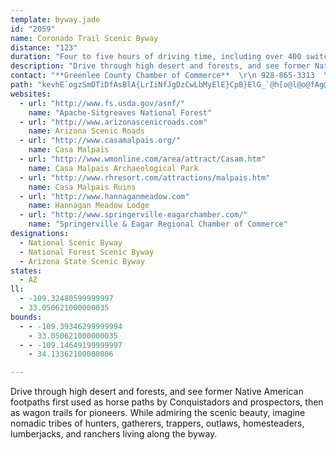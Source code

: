 ```yaml
---
template: byway.jade
id: "2059"
name: Coronado Trail Scenic Byway
distance: "123"
duration: "Four to five hours of driving time, including over 400 switchbacks"
description: "Drive through high desert and forests, and see former Native American footpaths first used as horse paths by Conquistadors and prospectors, then as wagon trails for pioneers. While admiring the scenic beauty, imagine nomadic tribes of hunters, gatherers, trappers, outlaws, homesteaders, lumberjacks, and ranchers living along the byway."
contact: "**Greenlee County Chamber of Commerce**  \r\n 928-865-3313  \r\n\r\n**Hannagan Meadow Lodge**  \r\n 928-339-4370  \r\n\r\n**USFS Apache-Sitgreaves Nat. Forest Alpine Ranger District**  \r\n 928-339-5000  \r\n\r\n**USFS Apache-Sitgreaves National Forest Clifton Ranger Station**  \r\n 928-687-8600"
path: "kevhE`ogzSmDTiDfAsBlA{LrIiNfJgDzCwLbMyElE}CpB}ElG_`@h[o@l@o@fAg@zBa@xEaAjCUjAEhBN\\b@^dFxDl@fA?lAcAlByBjDaBlDmAbEqCpG[rAYxBcA|Kc@jB{@fBqD~E{AdDg@fBa@dCmAbRNl@RLh@?j@g@d@_Df@sA~BsDr@[^?^Lh@`@lBdEh@X~@JDXKR{AXoAr@uB~CgEdDs@fBU~An@`@rBJxDlBL`@?VEXSPu@Fg@S_AaA_@CSb@LtAMj@a@XmBROP@RVF~Ju@`@FNV?ROp@}DvLOj@I~@Hr@Vl@dA`AxBb@h@Zt@dANj@lC|THzA?hAOdAc@hAoA~B}AxByUbXmC~AcC`@uAB{A_@sIsFaD_@g@?sOxEmB^uCXaFRiATyAj@y@r@}E~FeAd@}@Ca@Om@q@i@eA_AyAc@Yi@QiCCy@U}@s@e@o@e@UwE{@qImCyAs@e@e@{FgByC_@mBJkBt@wCvCiClD}C`Do@ZcBh@gCKcAk@qAaBcAmCcCsIwAkBk@a@qL{EeCq@}AGeGt@iBKy@UcAk@s@q@uBuDcA_AiCeA_ASmAM_ACcCVcRzEu@JWAaBw@}@w@mBwDY]{@WsA\\}ClAWb@k@fCu@fAOr@TrHKlAg@x@qAl@yAMcC_AqDq@_EDqFj@i@Kk@y@k@{E_AeDk@{A_@Y]Ei@@u@VcGxDi@Lm@?}EkAoBIyB@}BVkH`Bk@^gArAUPi@Fu@QqBiD{@s@_@Qy@K}DSuI{AsE`@yDFiARyADkHgC{KM}Fy@sBJcJ`CgCXcA?_BQyAa@sBSoMCiAIyB}@uAuAm@kAoAsF_@_Ai@s@q@k@k@UmBWgE_CWYiAsCiAy@oBYy@Dw@Zs@xA[XYDoAGi@Qi@SsA{@o@O_B\\cBlAaADa@QcAy@YAeAXi@Ec@g@YcAw@yAUQ}@g@s@So@M]Mo@c@c@_@[Y_A_@]MyAk@_@OSCkBFq@QMIgAMUGSGUKMMGSES?WBKHWNMXEb@?ZHTJNNPJ`@RNDP@ZCXCv@Mb@GRCVAVBZFf@L`ALPCJC^QZAJDRDXBfAAXAPBHDJJHTJTTRRHf@DP?JDHFZX^b@x@x@H@NAHCFGDOCUEMSOq@[MGOMACWe@KMMIIE[E[KOOIICIGUMSMK[Mm@Ok@IMEMIg@_@UIWEW@WBa@LOHU@WCWEy@[UOKQQOKEo@KOMGKISO[k@y@_@]YKc@Ko@G_@ISKGKAKCW?]CKCGKIWO_AGcAKo@Aq@H]HIHUVMTUTUTa@L[Bo@CKA[EK?OBGF]Ta@LWHMJe@l@KRAN@NDLPZJZJf@TjAPnAPl@Vv@Rt@D^A\\KTINYROFWFYBa@@KBQJSLU`@MNQJIDc@Ra@V[Lu@NGLCN@N@HJHTNPD^AVCr@MZATAPBZJPHVT`@b@JZD^@RCVANENGPGLML]T}@t@g@f@Yd@IRE\\@R^tBNh@JLHHXBZEVKRER?FFBD@Pa@^gAX_CdBYJYCOS_AmDU_FOo@]IiBJ_BXy@VwAx@[bCcAnAcAfD_@r@oC~B_@l@]`AUVUD}AzA_Bp@y@l@S^o@XQl@SrAuDzHaBzBk@j@i@`@e@TSROZGVUf@IJgJbFwGxCc@^[`@yAdBoAlAiAzAIFIb@@p@XxArA`BIj@YJ_@ImAm@u@s@eAuA]OiCPMEK{AOU_@AwEz@yAh@eA?gCXo@KsEmB_@_@s@gBsFqG}DuF}BoBs@[a@Ye@]WOYGe@RSj@o@`@gABiC_@GBGDAH@LHVbBfCnAzC?p@KTOJgADcAa@sAeAeBaBuBoAwBa@e@AcEr@y@Qi@_AUu@_@kACY?S?MGQKKMGg@Ig@c@e@o@[SS@KJAHAH?VDf@?HL^Df@?t@YxCKbB?|@B~ACHGFMHK?KCKI{@wAaAoAGI{@i@g@Ua@C]@_@D_@@MIWoCy@_BUmCIW_@[gBo@{@mBO{@I_FUs@OKgASgAq@wAc@yCu@qCdBmFdByDPi@JoAt@i@PiADOFOp@dA`EBZsA|Fm@rAc@EqAqBSG_AGyAe@}@Ee@FUPaA`DL~BId@iAfA{@Xa@d@GVCtAN~AOx@o@^yCp@m@n@Kx@Dj@ZdBB`@Ij@[^}BViB`Ac@t@ETTtABv@s@bBAt@PzA^lA\\|CIlAs@z@yBvA]@WKYo@q@gCQ_@c@OmBAUQyA{Ee@e@YJo@lAuAdBa@J[EaC_BKDOX?nDe@~AEd@@Pb@h@j@|AR~@Dx@i@tB[VaDl@_FrDy@`@i@Ny@DyCOcAa@mAeBOe@Bi@b@y@@i@IMeAMYSiAsC}BkECeAl@cEZ}@v@s@?]OMgBGoASoDy@g@WoNoMU]cBeI_CeHcAgEW_CQaDKw@o@sAmBgBc@M[?[ZWp@Qp@GbAMdAGtA@~@ChAKn@QV_@LyCbAMJKNENAL?F?R@NARENIFG@G?EAECGEAIAKA]BYFi@b@{@f@s@VK\\Cr@K^IJMBSCUS}@_@iAI[@YDQPUDSByAEo@KMKGSAiANg@EUKQ_@Sy@e@_AOG}A?gAyAuALmA\\qAI{DsBkEoCqAqAiCmEiD{DkF{J}EkH_CsCiAg@c@E_@DiAd@mDtD_@x@m@~BaAp@w@FeCYkI{CiCi@w@YuCyBsCoAcCsCs@Ia@Nc@h@OnAIvBs@vBBdA^rCInAU\\]JiC]y@s@]yAeAaIUcLc@kB_AyAy@e@_AEmE\\gC@cDk@uAi@aGwFgAuAuAsAwE_B_Ay@sFeI_DeG[a@gJoGo@Y_@MwA]]Gs@UiAi@s@e@iBsCcBsAyA[cB@gIdDiBTsBE_EaAoE{AqCcB{BoB_CeBg@YeASe@E_CJcOvEsBb@y@DuAIsB_@sBiAmByAcBy@_BWcBBiB^gB`AeBzBo@bBwA`Ke@tBuA~CsAfBcBrAiAl@mBn@iCXyBEyB_@gD}AcByAyBaDqEuIi@sAsC{JoCqIsBcFcBgC_BkBmA_AmCkAoCm@aEKm`@vDcBFiBE}Ba@}GyB}@QcES_CXiH~AsYxD_D^kCEmfBe\\_Kk@oILuIYaGXcB{@iDkDi@MmA@mAMaAq@kC{B_Ag@mDDuA`@SRU|@U`DY^QDc@QsBaBcAkAcAqBoAaAwGsBeDa@aA]yBaC}CeBeAS}@@}Cv@eAE}DuBcCu@oBuAi@m@mAyBs@gCKkBEqF]_MoBwKi@iB[i@m@g@_@Ey@^o@HmB_@}@L[?UCaAu@a@w@c@uBAaHMe@UKiBx@}@Js@KyCmB_AyAcBqAm@o@aBsJQm@[MYHoAjDi@l@_@Py@Le@Ai@UsBcBc@DOLuA~DIl@JxA\\fArBdCDf@Ed@Yv@o@RmADyBi@sB{@{BcBs@U}A?}ARk@Vy@l@qAxBk@tBYfDYjAU^{@p@eAToBc@iE_BqBkA{A_@y@AiB`@sAJ{He@eBeAm@E{@JiDlAkAp@_AdAi@ZmF^aBGOCa@MgAa@iBe@oBa@sCq@{@Io@OIIOa@G_Al@eDOaAk@k@gCy@oAMmBDiAf@o@x@oExJERCf@?^@t@Ex@MZoAx@c@l@KdA?rBOr@wArAiClBeCdAYXW`@Ej@L~AGj@oClCu@Ri@KaCgA{Cs@c@EoAJsBfA}BtDiBzNEpAFpAf@bC^\\bBz@Td@?l@KbB`@bCb@|@nCnClAdBlAxDDj@IX}ExFoAl@mBJeB`Ai@KkCuBu@e@UEY?}DrAsF~@_@L_C|CmAf@OPPlCAz@c@~A}@xAg@^s@JgBIsB[k@Ri@`AOhAHfDTf@j@l@fAjCbAdBJr@Uf@YPmALuB|@_@^y@lASl@OlAOrGUpAm@nA_Ax@eN`Gi@bAEx@h@zBD`CDn@R`@X\\TFxD?h@D|@`@h@j@^z@Np@DdAIlA[lA_@l@}C|Cs@`AsErL]f@[\\s@T_ADeAYwAkA_@G}@?q@^c@f@aBnEW\\_Ax@wAp@yBx@}DzAeBl@a@HS@WAiBY[Ci@?i@B}@Pm@NQDg@?a@Cm@O_@MSOk@i@yAyA_@W{@c@w@Qw@C}A@uEHg@GGAEA_@S[QqCwBi@Uo@OyAI_ABa@He@N_@TWRo@v@Wb@Yp@Qr@Mt@Ah@@b@Dh@NlANr@X~@TZZ^j@\\p@\\dAd@~Al@jAr@RVNXL^Nv@@`@?\\Gb@K^IROZ_@`@YPYJ]F]@eBGu@DcCX{AA}BGuBFqAZgA\\WF]Dg@@WGWG]Qi@]{@a@C?g@O]Gs@Go@AuC?wABSAc@EMEKGSOQOOSqBmD]a@e@_@m@U]Ci@@c@FSHMFSP}@dAa@\\YNa@F[@WCk@CQ?_@BIBUJ_@XyBdCs@t@UNOFYD[BYGMGIIKKKOq@cBc@qAKi@AY@_@@a@?s@Ek@I_@IU]e@Y_@MM[c@KYIYKw@Mo@KYYa@uAoAu@o@i@c@oEyDcAy@QOa@WSKs@Wo@Ok@Os@Co@A}BNmCLmBEyDg@e@Qa@QYYOUM_@Ia@Ai@@c@J_Al@oCf@wAh@iA`A}Al@s@dA_AbAo@r@k@Za@\\m@Nq@XwA^qBHk@Bs@LkICa@OWMKQKQEUAMBODWVg@bAIPm@tA]r@QTOFk@Ps@BUFWJQZSl@Qh@KVWPa@RaAVyAd@m@Ng@@]C[Ok@c@m@][Mc@GOBQNQRGPEV?TD\\Hl@RlANx@B\\?VCTETUpACn@Aj@Ed@EXQZWXUL]Hw@@g@FQHQLINGTC|@@rA@b@Hb@XnA@\\CZG^GJe@Xk@Te@N]@]Cg@OaAa@YIOAo@Pc@Z_@d@_@X]Rs@VyCd@q@Nm@XSRsAtBe@ZWFSF]?]E{@USGa@EYBe@Hw@H[?QC]OSKMMMYMq@UgBc@eESeBIk@KYWa@i@s@_@a@Qa@IWK]Eo@A_@Am@?w@LqB?y@E}@Om@_@kAUkAGc@Ac@@YHm@VkANu@Hy@@i@?k@@c@E_AIo@Q}@q@iBS]aAgB]m@c@o@Y][Se@Qs@K[A]D]Fo@\\a@\\QZq@lBeFvNINg@dAk@|@}@x@gAx@]^OVM^W|AGn@I^CHKRe@\\mAr@Y\\U`@e@dBk@|B}@bCa@rAU`AWnAS|AOt@Qb@Q\\_C`Ce@dAIh@At@?HBzAA~AAd@Gn@Ot@Ol@Wl@]j@e@h@u@j@aAd@k@No@F}@?w@GsDk@mDk@sDc@gHaAkB?q@@G@gATe@Po@XgBbAs@Xg@Jm@@{@Co@Km@Sa@Sg@]k@s@_@o@Sc@Oe@My@[iCg@}Eu@uH{@gIi@aFUgCWkAOg@Oc@Ua@{@cBYs@Sy@Ii@Cs@Bo@Jy@V_AXm@~@cBXs@j@oCHs@?i@@s@F}C@mFEsAO}A[gC[oBMcAAq@@s@JqABy@Ck@QgAk@mB]uAG_@UwAWcFMmD?wCEoBa@wD_@gDmAcKU{@a@y@u@gA]{@_@mAYwA[cAi@s@i@o@m@a@aAc@mAa@{@c@a@[mAmAqB{BeBqB{@{@o@k@wCuBa@_@OW_@eAo@{Be@iBw@{Dc@{A]q@s@}@S]Y}@Uy@Iy@KcAMs@{@gDO{@Ko@IWYe@g@o@e@c@u@]mAe@eAg@{@i@kAeAeA{A[WkBs@_Bm@cBw@iAo@iDaCmA{@{AiAiAeAq@eAgAkB}AiCsDkFgDmCgAu@eC_Cu@a@{@]k@QME[C_@CeB?_EHuAHkBHuDJg@Am@GyA[uAg@]U]]YWwA{AsAgBc@o@Se@Ia@MiA[uAESKQQO[Ue@Us@Sq@a@UWQSc@mAg@aAS]a@g@u@g@w@_@e@SiAk@YQa@q@M_@Ic@C[BUJi@Pq@pAiDr@mBn@{AXg@Z_@^]j@u@JUH]Da@Ac@EYOe@{AoCe@qAo@wBWkAOc@IWQSOW]]g@a@iBu@_@Sc@]W_@KYKQGW?WD]ZgAB]?WEOSc@SQMEe@AmAJa@?i@EeAUk@Yo@]g@W_@KYEk@?eAEe@IYKQISGW?WD]N]TkB`CeBjB_@h@a@\\a@T]Ls@NeAH{@@]E[KSCI?IDIHe@|@OJe@Ja@He@?yBCQEYSMSGUAU@]F]^oAFYBS@YAOGMKIgACIEMOUg@Um@Ms@CWC_@GUIOkAw@w@_Aa@e@WQKCM?WBYFqAx@c@\\MTOj@Mp@aA`Fo@hCK\\c@r@mCpDk@n@i@b@a@Tc@Lg@DqBHa@A]Cq@Mk@QcBq@c@e@S[c@qASYMKICI?MFONg@^YJ_@DkABq@Cc@Ig@UQAKBOJe@^k@\\a@N}@X}@`@qAt@i@`@o@h@[f@Ub@a@jAo@bBIb@Gh@Ez@En@Aj@QtA?JBRFVLr@?H?JAXGb@Sv@U\\}@x@EPGHSp@a@t@U\\KVS`A_@xAQb@W\\qClBi@Zk@TqG~A_Cl@}@ZMJcApBSX_@d@ST[FSHsAJiGL_AD{@B_BUUK[SSSyB}CWUWMo@MY@[DkBTy@Ra@H_ADq@@sDGk@JIHONIPITI\\A\\@j@Jl@`@pADh@@^?ZE\\EXg@bB[pAOV[\\e@XoANm@A_@D[NSNqAxAi@\\s@^oBz@a@VOLMPEJEf@@VNv@Pl@FZ?`@Il@GNKLIFSLSFq@Dg@Cg@@SFSLU^GPGj@@x@Bl@?XARGVKTIJQPWHIBU?QCSEOIUSWU[SUKe@CS@MBKFKPO\\I^?pAAfACTMr@Mj@Uh@_@l@k@l@[l@kAzAYP[FU?OCWMY]SYK]Ii@Q_@KSW]YWWSWISCY@OBYPIJITEZGb@Q`AGZU^QNULQBQ?SAOEQKMMMUk@cBQYWWOMQEQ?M@a@JMJMJEJYlAa@fAeArBq@|@YRSDSBYASAYAg@@QBMHKJELKTGTG`@G^GXGZW\\SP[HS?QCQGSQgAo@u@_@[MQEQ@UBSDOFMJKVUZGHWZOFMD_Bf@QTK\\CZ?\\BTH^L\\HVDT?L@NAFE^ENCLINGFu@`@cB|@YVKNIXAPAR@N@PDLNb@`@t@L`@BPBN?NALKd@OZMPOLMFOFcATiAZQLQN]f@u@|@WT_@V]ZGFCDEFCHENS`A]p@g@b@e@d@KNS`@]pAIp@?NFTJXR\\n@\\^Td@^HHd@`ADDDDRNHBN@P?TALAtAq@VGb@ER?P@NFRN\\f@DNDRBRANCPKb@KTKLeA`Ak@l@_@l@[l@Sr@_@rAGh@?T?NBRBPN`@X^b@Pp@^RLJLFLDJ@PAh@AV[lBY`BCr@?d@@PDXDLR\\`AdAl@f@h@\\VDf@CPGHIHI|@q@f@UbAUj@Gf@@JBJFJFPTRZJj@FXRz@HXLRV\\RRLFTFd@DV@z@Ih@A`@FZLLJLRFTBP@P?t@If@C^?d@@Xt@lCBTDb@DdBDz@PxABX@f@Cd@El@Mr@Uv@O^S\\o@t@yAlAy@t@eA`BsBlDwA`Bo@h@e@Ve@Ry@Rw@DkAAsAUi@GqAOqB?_BZ{@Zw@Zi@^cA^e@N_@H_@Dy@@o@?u@B}@Ls@Rq@Xy@l@a@f@_@d@o@nA}@`BaBlCk@r@k@l@{AlAk@j@m@v@[f@e@|@]h@w@jA[^yBhAcAV}@Hw@B}@Mu@Og@Wm@]e@_@g@m@g@y@]q@a@eBu@mD]mASc@}@oB}DcHcAyBMe@_@_BYgCE_B?u@NaCVaCFwBAkAK{AMgAYyAQm@Yu@a@_A[k@Y_@g@k@mAgAi@a@}@_@q@SmAWu@KgAEaAD}@NyAZaCn@o@N}@FsAFaBC{AAuBCyBCmAKsAW}@[k@Y}@m@y@k@o@m@i@i@w@gAs@_Bs@kBm@uAqAyCqBaE_@m@s@{@a@_@k@c@k@_@gBs@_FcAeAYyAg@mAu@s@g@kA_AqAmA{AgAwA{@{As@s@g@q@i@cAaAeCeDkCwCmAeAyBgB_DcCuDwCcCmBaFsDcA_Au@cAi@u@e@aAs@gBi@eBc@eCGk@IuAQcDIo@Gu@UwA_@wA[_A_@_AmAwBu@}@a@i@YWq@m@sAcA}@c@uAi@aA[YE{@OiFYuFQgJ]{FUuBOkCAcCHeAHk@D_Er@kCd@}Bd@qBP_CNaKr@iDVmJr@{BPaBBo@AoAIu@Ku@M_Bg@i@OqAk@iBs@WIOEMAi@I_AIgEK[Co@MsA]c@Qo@[i@a@m@s@MO[e@]k@kEsIaAmBy@uBOk@Km@Gg@MaBCeCEsBO_BEc@SyAg@{Bs@cCwBiFgB{EeByDa@s@_BgCoDwEc@k@W]q@cAc@w@iAiCgAaDOe@w@yDYsBSkBIqAOoCYgJKcDCkBImD?QAqCBuBDuALuATqB`@aDj@mCn@sBV_Al@_BlDaHTi@JS\\cAXy@Du@@o@AmAA_AGo@Ky@UuAq@oCa@mBOkAWcI[gCSq@[y@cA_ByDmE{AaDyAmGw@qBmAyBqAqAqAcAo@y@o@_Am@sA[gAQaBUiEsBoj@_@{DeAyC{F{IiIwKuMqM{IyHqDuBmKgDcFqAwBy@_BwAqAyAwKuNiA{@gKmDcFyBcPuFiDcBcB{A}DoF_@_@s@c@{CeBcGcEu@u@{@kAa@u@]u@g@mBiAmI}BmSsA}IyCeLcEkKcCmHiAgE_@yBQ{AUwCCu@qEql@cBoLsAmGu@sCsC}Hy@qBiCmEkAgBuAcBoGeHgBgBaL_MsCgE{FkMcAgBeAaAcB}@o@O{`@aJmDqAqAw@oEyD}FcJ_AgAwB_BeAg@wCw@yDMkFEkDg@qCyA}CkCcE{CqDqBuCgAwE_AsD]iNAiCMcEq@aIqCaEGsBf@eB~@iAnA_EpFuA~A}@v@w@h@sCvAuA\\_OtCaBd@eExBmC~BgAlA{AxBwFvK_AjAaA~@aAl@eAd@wBd@qBLeBMsLgD{CkA{ByAqB_BmFiGqBqAeCk@uBHgAZmAl@q@j@y@jAs@dBoAzI{BdRk@jCoArBs@l@iDvAm@^_@`@o@dAUt@aAdFeAjCo@dAgBbBeBbAsA^gGl@qOdAy@?wBc@sAs@oAqAoAiCyCgIgCmEm@yBa@kFOu@Ym@iAkA}DaBeCwBmBeDoHiOsEcIoAaBmFcG}@oA{@eB_@mAc@yBSeCIaHQkB}AaIOuDEaG_@{FiBmJ]sCo@eCcB_BuBy@kCYeCm@eCRwAYc@YaBqC{ByB}BgDuD{BcB_Ds@m@oBs@m@e@s@gAaAeDs@qAy@s@mDmBwCyC{BuC]_A_@eBUeE_@sBOi@wBmDmAqC_@sA_AaHc@_B{@kBiDwDmFcH{DcCoDsCsDaFaHuN}ByG_AqEyDyWkBuKk@eBc@s@iBmBy@c@oAe@oA]kJuB}CMqg@S{B?e@Du@LgAVs@Z}@f@YTa@`@aAbAi@d@_@Xw@b@{@^g@Pe@Fi@D{ARo@Nq@RuD~AiAr@{BdCcBlAcC`AcB^oAl@iAbAmBzC}CdH_@`@u@`@_@HcAC_@Sy@_AYu@MkARmEOgDy@sDa@gAwA_CmD_E}BwBuBgAsAa@cC_@uGQ{Cg@}Bq@mBy@wC{BqCgBsBc@_KYiBWgC{@uB{AsBoBqCmAsFuAcGsBcBQgB?oD^sF?iNq@}Hu@cCe@uFeB_EkBmIsEmBs@_Ds@}BSyIMgLD_BTyAn@iBtAyA~B_Nfb@}Rfj@_AhBoAxAsBnAiCv@sAT{EJcBP_D`Aa]`Q}C`AoANsAFaFEwW_@cGSiCW}M{DgBy@cB}A{@gAoL_SqByBcCkBmFuBsKcDmDsA{GaDaOeIeEyAoASmBIqABcCb@qItB{DbBkBnA{IxHiShQeBfBmAdBg@`A_DdKcAlB_C~B{K`JgIlGmCrA_JnCqEjBuBjAkA~@cBfBiBdCy@zAkLpXsBrFcBnFgDjMk@nAiAbBuArAgPvJkP~Ky@`@oCj@aCFqHMqDZ{AVwCv@mBf@gARWBsIxBqEvAiCdAy@l@u@\\mCrBaCfC_CpDoDfIi@fBaFhUu@fC}BxFyCtF}BdD}EhGch@fn@cA~@oAv@qBz@cCl@uBPoDEm@GyA[g@OYI}@]q@]m@_@wF_EkGiD}H_CcP_EmDoAiAq@k[aSuB{AmMoLoW{Tom@mi@iEsCgBy@oGkBqEi@iBImy@HeRCeHK{BS{w@{J_DWa\\cEcRmBub@mF}GSgDFwD\\cDf@mD`AkOjF}D~@yg@tHwDXuAEwDa@kLkCwDEcVrDqNx@aTxCiC`AgHpDiCzAiAjAi@v@wDtImFbHu@~AcBzFy@jBwBjCoAhAeTpLwCxAoAb@mDt@kGNaMDmIKcAIiCq@cBy@aFsDiCyAsD_A_BKqBBiALqBf@mAh@wBzAsArA{KnNoB~AsCrAyA^cCXsCEuOyCuBG{BP_BZcA^eAp@sAlA_AjAcAhBg@pAWrAc@dDOvJQfDgAjGcBzEs@pAiB`CsCdCcEtB}G~AoAd@mBpAi@f@m@v@eAlBgAbEKjAElBD`CVvBt@lCrBlDrB`B`GnC~AfAp@r@bA~Ax@tBn@bDHfAl@|R^dFhB`GfHvPhA~AxC`CzF~B`B`ApApAx@dApAhCf@|A^tBTpCAfDSpBm@`Dy@zB_BlCu@~@iBpA}Ar@mzAhZkBl@mDdBmBnAwCdCoAd@cE~CsVhTiGtEkH~FoKhJmXbUoPxM_BzAuk@re@KFQBAXHbx@IjPUrIUxAmB`H"
websites: 
  - url: "http://www.fs.usda.gov/asnf/"
    name: "Apache-Sitgreaves National Forest"
  - url: "http://www.arizonascenicroads.com"
    name: Arizona Scenic Roads
  - url: "http://www.casamalpais.org/"
    name: Casa Malpais
  - url: "http://www.wmonline.com/area/attract/Casam.htm"
    name: Casa Malpais Archaeological Park
  - url: "http://www.rhresort.com/attractions/malpais.htm"
    name: Casa Malpais Ruins
  - url: "http://www.hannaganmeadow.com"
    name: Hannagan Meadow Lodge
  - url: "http://www.springerville-eagarchamber.com/"
    name: "Springerville & Eagar Regional Chamber of Commerce"
designations: 
  - National Scenic Byway
  - National Forest Scenic Byway
  - Arizona State Scenic Byway
states: 
  - AZ
ll: 
  - -109.32480599999997
  - 33.050621000000035
bounds: 
  - - -109.39346299999994
    - 33.050621000000035
  - - -109.14649199999997
    - 34.13362100000006

---
```


Drive through high desert and forests, and see former Native American footpaths first used as horse paths by Conquistadors and prospectors, then as wagon trails for pioneers. While admiring the scenic beauty, imagine nomadic tribes of hunters, gatherers, trappers, outlaws, homesteaders, lumberjacks, and ranchers living along the byway.